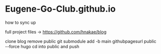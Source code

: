 # Eugene-Go-Club.github.io

how to sync up

full project files -> https://github.com/hnakae/blog

clone blog
remove public
git submodule add -b main githubpagesurl public --force
hugo
cd into public and push